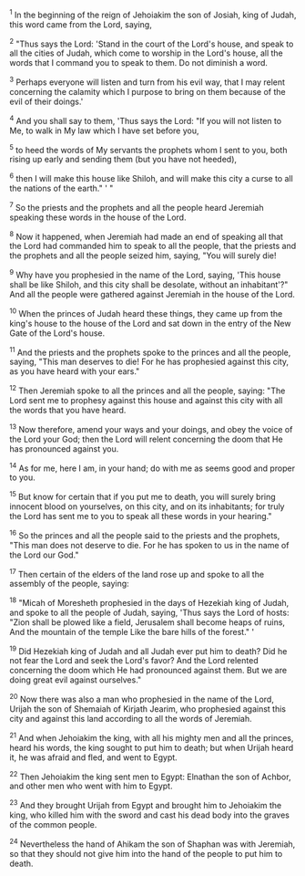 <sup>1</sup> 
In the beginning of the reign of Jehoiakim the son of Josiah, king of Judah, this word came from the Lord, saying, 

<sup>2</sup> 
"Thus says the Lord: 'Stand in the court of the Lord's house, and speak to all the cities of Judah, which come to worship in the Lord's house, all the words that I command you to speak to them. Do not diminish a word. 

<sup>3</sup> 
Perhaps everyone will listen and turn from his evil way, that I may relent concerning the calamity which I purpose to bring on them because of the evil of their doings.' 

<sup>4</sup> 
And you shall say to them, 'Thus says the Lord: "If you will not listen to Me, to walk in My law which I have set before you, 

<sup>5</sup> 
to heed the words of My servants the prophets whom I sent to you, both rising up early and sending them (but you have not heeded), 

<sup>6</sup> 
then I will make this house like Shiloh, and will make this city a curse to all the nations of the earth." ' " 

<sup>7</sup> 
So the priests and the prophets and all the people heard Jeremiah speaking these words in the house of the Lord. 

<sup>8</sup> 
Now it happened, when Jeremiah had made an end of speaking all that the Lord had commanded him to speak to all the people, that the priests and the prophets and all the people seized him, saying, "You will surely die! 

<sup>9</sup> 
Why have you prophesied in the name of the Lord, saying, 'This house shall be like Shiloh, and this city shall be desolate, without an inhabitant'?" And all the people were gathered against Jeremiah in the house of the Lord. 

<sup>10</sup> 
When the princes of Judah heard these things, they came up from the king's house to the house of the Lord and sat down in the entry of the New Gate of the Lord's house. 

<sup>11</sup> 
And the priests and the prophets spoke to the princes and all the people, saying, "This man deserves to die! For he has prophesied against this city, as you have heard with your ears." 

<sup>12</sup> 
Then Jeremiah spoke to all the princes and all the people, saying: "The Lord sent me to prophesy against this house and against this city with all the words that you have heard. 

<sup>13</sup> 
Now therefore, amend your ways and your doings, and obey the voice of the Lord your God; then the Lord will relent concerning the doom that He has pronounced against you. 

<sup>14</sup> 
As for me, here I am, in your hand; do with me as seems good and proper to you. 

<sup>15</sup> 
But know for certain that if you put me to death, you will surely bring innocent blood on yourselves, on this city, and on its inhabitants; for truly the Lord has sent me to you to speak all these words in your hearing." 

<sup>16</sup> 
So the princes and all the people said to the priests and the prophets, "This man does not deserve to die. For he has spoken to us in the name of the Lord our God." 

<sup>17</sup> 
Then certain of the elders of the land rose up and spoke to all the assembly of the people, saying: 

<sup>18</sup> 
"Micah of Moresheth prophesied in the days of Hezekiah king of Judah, and spoke to all the people of Judah, saying, 'Thus says the Lord of hosts: "Zion shall be plowed like a field, Jerusalem shall become heaps of ruins, And the mountain of the temple Like the bare hills of the forest." ' 

<sup>19</sup> 
Did Hezekiah king of Judah and all Judah ever put him to death? Did he not fear the Lord and seek the Lord's favor? And the Lord relented concerning the doom which He had pronounced against them. But we are doing great evil against ourselves." 

<sup>20</sup> 
Now there was also a man who prophesied in the name of the Lord, Urijah the son of Shemaiah of Kirjath Jearim, who prophesied against this city and against this land according to all the words of Jeremiah. 

<sup>21</sup> 
And when Jehoiakim the king, with all his mighty men and all the princes, heard his words, the king sought to put him to death; but when Urijah heard it, he was afraid and fled, and went to Egypt. 

<sup>22</sup> 
Then Jehoiakim the king sent men to Egypt: Elnathan the son of Achbor, and other men who went with him to Egypt. 

<sup>23</sup> 
And they brought Urijah from Egypt and brought him to Jehoiakim the king, who killed him with the sword and cast his dead body into the graves of the common people. 

<sup>24</sup> 
Nevertheless the hand of Ahikam the son of Shaphan was with Jeremiah, so that they should not give him into the hand of the people to put him to death.